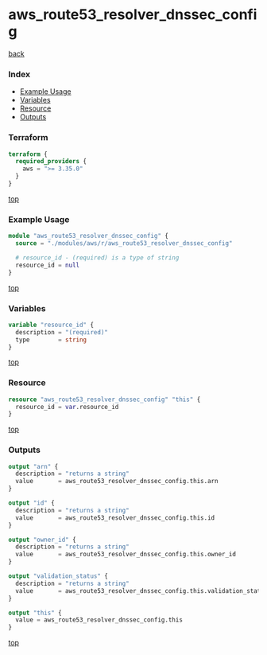# aws_route53_resolver_dnssec_config

[back](../aws.md)

### Index

- [Example Usage](#example-usage)
- [Variables](#variables)
- [Resource](#resource)
- [Outputs](#outputs)

### Terraform

```terraform
terraform {
  required_providers {
    aws = ">= 3.35.0"
  }
}
```

[top](#index)

### Example Usage

```terraform
module "aws_route53_resolver_dnssec_config" {
  source = "./modules/aws/r/aws_route53_resolver_dnssec_config"

  # resource_id - (required) is a type of string
  resource_id = null
}
```

[top](#index)

### Variables

```terraform
variable "resource_id" {
  description = "(required)"
  type        = string
}
```

[top](#index)

### Resource

```terraform
resource "aws_route53_resolver_dnssec_config" "this" {
  resource_id = var.resource_id
}
```

[top](#index)

### Outputs

```terraform
output "arn" {
  description = "returns a string"
  value       = aws_route53_resolver_dnssec_config.this.arn
}

output "id" {
  description = "returns a string"
  value       = aws_route53_resolver_dnssec_config.this.id
}

output "owner_id" {
  description = "returns a string"
  value       = aws_route53_resolver_dnssec_config.this.owner_id
}

output "validation_status" {
  description = "returns a string"
  value       = aws_route53_resolver_dnssec_config.this.validation_status
}

output "this" {
  value = aws_route53_resolver_dnssec_config.this
}
```

[top](#index)